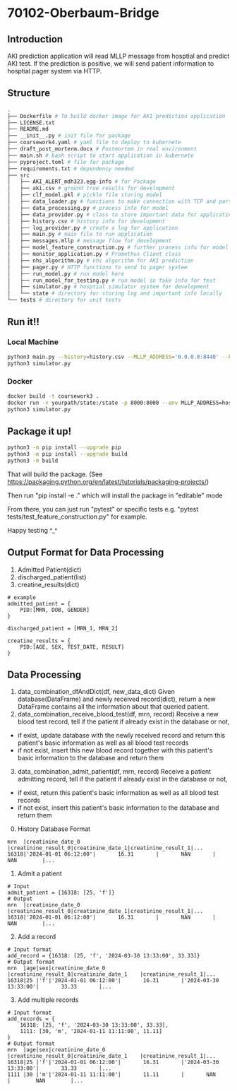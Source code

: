# 70102-Oberbaum-Bridge

## Introduction
AKI prediction application will read MLLP message from hosptial and predict AKI test. 
If the prediction is positive, we will send patient information to hosptial pager system via HTTP.
## Structure
```bash
.
├── Dockerfile # To build docker image for AKI prediction application
├── LICENSE.txt
├── README.md
├── __init__.py # init file for package
├── coursework4.yaml # yaml file to deploy to kubernete
├── draft_post_morterm.docx # Postmortem in real environment
├── main.sh # bash script to start application in kubernete
├── pyproject.toml # file for package
├── requirements.txt # dependency needed
├── src
│   ├── AKI_ALERT_mdh323.egg-info # for Package
│   ├── aki.csv # ground true results for development
│   ├── clf_model.pkl # pickle file storing model
│   ├── data_loader.py # functions to make connection with TCP and parse info 
│   ├── data_processing.py # process info for model
│   ├── data_provider.py # class to store important data for application
│   ├── history.csv # history info for development
│   ├── log_provider.py # create a log for application
│   ├── main.py # main file to run application
│   ├── messages.mllp # message flow for development
│   ├── model_feature_construction.py # further process info for model
│   ├── monitor_application.py # Promethus Client class 
│   ├── nhs_algorithm.py # nhs algorithm for AKI prediction
│   ├── pager.py # HTTP functions to send to pager system
│   ├── run_model.py # run model here
│   ├── run_model_for_testing.py # run model in fake info for test
│   ├── simulator.py # hosptial simulator system for development
│   └── state # directory for storing log and important info locally
└── tests # directory for unit tests
```
## Run it!!
### Local Machine
```bash
python3 main.py --history=history.csv --MLLP_ADDRESS='0.0.0.0:8440' --PAGER_ADDRESS='0.0.0.0:8441'
python3 simulator.py
```
### Docker
```bash
docker build -t coursework3 .
docker run -v yourpath/state:/state -p 8000:8000 --env MLLP_ADDRESS=host.docker.internal:8440 --env PAGER_ADDRESS=host.docker.internal:8441 coursework3      
python3 simulator.py
```

## Package it up!
```bash
python3 -m pip install --upgrade pip
python3 -m pip install --upgrade build
python3 -m build
```
That will build the package. (See https://packaging.python.org/en/latest/tutorials/packaging-projects/)

Then run "pip install -e ." which will install the package in "editable" mode

From there, you can just run "pytest" or specific tests e.g. "pytest tests/test_feature_construction.py" for example.

Happy testing ^_^

## Output Format for Data Processing
1. Admitted Patient(dict)
2. discharged_patient(list)
3. creatine_results(dict)
```
# example
admitted_patient = {
    PID:[MRN, DOB, GENDER]
}

discharged_patient = [MRN_1, MRN_2]

creatine_results = {
    PID:[AGE, SEX, TEST_DATE, RESULT]
}
```
## Data Processing
1. data_combination_dfAndDict(df, new_data_dict)
Given database(DataFrame) and newly received record(dict), return a new DataFrame contains all the information about that queried patient.
2. data_combination_receive_blood_test(df, mrn, record)
Receive a new blood test record, tell if the patient if already exist in the database or not,
- if exist, update database with the newly received record and return this patient's basic information as well as all blood test records
- if not exist, insert this new blood record together with this patient's basic information to the database and return them
3. data_combination_admit_patient(df, mrn, record)
Receive a patient admitting record, tell if the patient if already exist in the database or not,
- if exist, return this patient's basic information as well as all blood test records
- if not exist, insert this patient's basic information to the database and return them

0. History Database Format
```
mrn  |creatinine_date_0    |creatinine_result_0|creatinine_date_1|creatinine_result_1|...
16318|'2024-01-01 06:12:00'|       16.31       |       NAN       |        NAN        |...
```
1. Admit a patient
```
# Input
admit_patient = {16318: [25, 'f']}
# Output
mrn  |creatinine_date_0    |creatinine_result_0|creatinine_date_1|creatinine_result_1|...
16318|'2024-01-01 06:12:00'|       16.31       |       NAN       |        NAN        |...
```
2. Add a record
```
# Input format
add_record = {16318: [25, 'f', '2024-03-30 13:33:00', 33.33]}
# Output format
mrn  |age|sex|creatinine_date_0    |creatinine_result_0|creatinine_date_1    |creatinine_result_1|...
16318|25 |'f'|'2024-01-01 06:12:00'|       16.31       |'2024-03-30 13:33:00'|       33.33       |...
```
3. Add multiple records
```
# Input format
add_records = {
    16318: [25, 'f', '2024-03-30 13:33:00', 33.33],
    1111: [30, 'm', '2024-01-11 11:11:00', 11.11]
}
# Output format
mrn  |age|sex|creatinine_date_0    |creatinine_result_0|creatinine_date_1    |creatinine_result_1|...
16318|25 |'f'|'2024-01-01 06:12:00'|       16.31       |'2024-03-30 13:33:00'|       33.33       |...
1111 |30 |'m'|'2024-01-11 11:11:00'|       11.11       |       NAN           |        NAN        |...
```